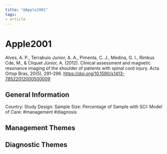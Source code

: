 ```yaml
---
title: "@Apple2001"
tags:
- article
---
```


# Apple2001
Alves, A. P., Terrabuio Junior, A. A., Pimenta, C. J., Medina, G. I., Rimkus Cde, M., & Cliquet Júnior, A. (2012). Clinical assessment and magnetic resonance imaging of the shoulder of patients with spinal cord injury. Acta Ortop Bras, 20(5), 291-296. https://doi.org/10.1590/s1413-78522012000500009 

## General Information
Country: 
Study Design: 
Sample Size: 
Percentage of Sample with SCI:
Model of Care: #management #diagnosis

## Management Themes


## Diagnostic Themes
